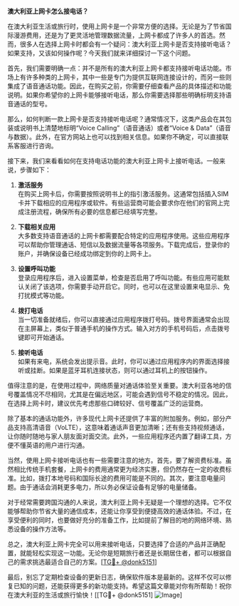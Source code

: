 **澳大利亚上网卡怎么接电话？**

在澳大利亚生活或旅行时，使用上网卡是一个非常方便的选择。无论是为了节省国际漫游费用，还是为了更灵活地管理数据流量，上网卡都成了许多人的首选。然而，很多人在选择上网卡时都会有一个疑问：澳大利亚上网卡是否支持接听电话？如果支持，又该如何操作呢？今天我们就来详细探讨一下这个问题。

首先，我们需要明确一点：并不是所有的澳大利亚上网卡都支持接听电话功能。市场上有许多种类的上网卡，其中一些是专门为提供互联网连接设计的，而另一些则集成了语音通话功能。因此，在购买之前，你需要仔细查看产品的具体描述和功能说明。如果你希望你的上网卡能够接听电话，那么你需要选择那些明确标明支持语音通话的型号。

那么，如何判断一款上网卡是否支持接听电话呢？通常情况下，这类产品会在其包装或说明书上清楚地标明“Voice Calling”（语音通话）或者“Voice & Data”（语音与数据）。此外，在官方网站上也可以找到相关信息。如果你不确定，可以直接联系客服进行咨询。

接下来，我们来看看如何在支持电话功能的澳大利亚上网卡上接听电话。一般来说，步骤如下：

1. **激活服务**  
   在购买上网卡后，你需要按照说明书上的指引激活服务。这通常包括插入SIM卡并下载相应的应用程序或软件。有些运营商可能会要求你在他们的官网上完成注册流程，确保所有必要的信息都已经填写完整。

2. **下载相关应用**  
   大多数支持语音通话的上网卡都需要配合特定的应用程序使用。这些应用程序可以帮助你管理通话、短信以及数据流量等各项服务。下载完成后，登录你的账户，并确保设备已经成功绑定到你的上网卡上。

3. **设置呼叫功能**  
   登录应用程序后，进入设置菜单，检查是否启用了呼叫功能。有些应用可能默认关闭了该选项，你需要手动开启它。同时，也可以在这里设置来电显示、免打扰模式等功能。

4. **拨打电话**  
   当一切准备就绪后，你可以直接通过应用程序拨打号码。拨号界面通常会出现在主屏幕上，类似于普通手机的操作方式。输入对方的手机号码后，点击拨号键即可开始通话。

5. **接听电话**  
   如果有来电，系统会发出提示音。此时，你可以通过应用程序内的界面选择接听或挂断。如果是蓝牙耳机连接状态，则可以通过耳机上的按钮操作。

值得注意的是，在使用过程中，网络质量对通话体验至关重要。澳大利亚各地的信号覆盖情况不尽相同，尤其是在偏远地区，可能会遇到信号不稳定的情况。因此，在选择上网卡时，建议优先考虑那些口碑较好、信号覆盖广泛的运营商。

除了基本的通话功能外，许多现代上网卡还提供了丰富的附加服务。例如，部分产品支持高清语音（VoLTE），这意味着通话声音更加清晰；还有些支持视频通话，让你随时随地与家人朋友面对面交流。此外，一些应用程序还内置了翻译工具，方便不懂英语的用户进行沟通。

当然，使用上网卡接听电话也有一些需要注意的地方。首先，要了解资费标准。虽然相比传统手机套餐，上网卡的费用通常更为经济实惠，但仍然存在一定的收费标准。比如，拨打本地号码和国际长途的费用可能是不同的。其次，要注意电量问题。由于通话会消耗更多电力，所以务必保证设备有足够的电量储备。

对于经常需要跨国沟通的人来说，澳大利亚上网卡无疑是一个理想的选择。它不仅能够帮助你节省大量的通信成本，还能让你享受到便捷高效的通话体验。不过，在享受便利的同时，也要做好充分的准备工作，比如提前了解目的地的网络环境、熟悉设备的操作方法等。

总之，澳大利亚上网卡完全可以用来接听电话，只要选择了合适的产品并正确配置，就能轻松实现这一功能。无论你是短期旅行者还是长期居住者，都可以根据自己的需求挑选最适合自己的方案。[[TG💪+ @donk5151](https://t.me/s/donk5151)]

最后，别忘了定期检查设备的更新日志，确保软件版本是最新的。这样不仅可以修复已知的问题，还能获得更多的新功能支持。希望这篇文章能对你有所帮助！祝你在澳大利亚的生活或旅行愉快！[[TG💪+ @donk5151] ![Image](https://i.postimg.cc/rwNCRYN7/Snipaste-2025-04-30-17-27-05.png)]